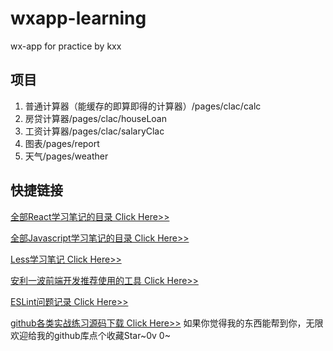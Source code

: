 # wxapp-learning

wx-app for practice by kxx

## 项目

1. 普通计算器（能缓存的即算即得的计算器）/pages/clac/calc
2. 房贷计算器/pages/clac/houseLoan
3. 工资计算器/pages/clac/salaryClac
5. 图表/pages/report
4. 天气/pages/weather


## 快捷链接

[全部React学习笔记的目录 Click Here>>](https://blog.csdn.net/m0_37136491/article/details/81538637)

[全部Javascript学习笔记的目录 Click Here>>](https://blog.csdn.net/m0_37136491/article/details/80991578)

[Less学习笔记 Click Here>>](https://blog.csdn.net/m0_37136491/article/details/81626197)

[安利一波前端开发推荐使用的工具 Click Here>>](https://blog.csdn.net/m0_37136491/article/details/81224160)

[ESLint问题记录 Click Here>>](https://blog.csdn.net/m0_37136491/article/details/81980728)

[github各类实战练习源码下载 Click Here>>](https://github.com/KuanG97)
如果你觉得我的东西能帮到你，无限欢迎给我的github库点个收藏Star~0v 0~